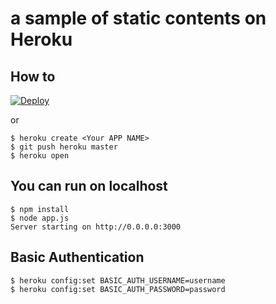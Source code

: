 # a sample of static contents on Heroku

## How to

[![Deploy](https://www.herokucdn.com/deploy/button.png)](https://heroku.com/deploy)

or

    $ heroku create <Your APP NAME>
    $ git push heroku master
    $ heroku open
	
## You can run on localhost

    $ npm install
    $ node app.js
    Server starting on http://0.0.0.0:3000

## Basic Authentication

    $ heroku config:set BASIC_AUTH_USERNAME=username
    $ heroku config:set BASIC_AUTH_PASSWORD=password
	
